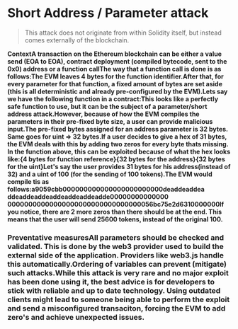 # Short Address / Parameter attack

> This attack does not originate from within Solidity itself, but instead comes externally of the blockchain.

**ContextA transaction on the Ethereum blockchain can be either a value send (EOA to EOA), contract deployment (compiled bytecode, sent to the 0x0) address or a function callThe way that a function call is done is as follows:The EVM leaves 4 bytes for the function identifier.After that, for every parameter for that function, a fixed amount of bytes are set aside (this is all deterministic and already pre-configured by the EVM).Lets say we have the following function in a contract:This looks like a perfectly safe function to use, but it can be the subject of a parameter/short address attack.However, because of how the EVM compiles the parameters in their pre-fixed byte size, a user can provide malicious input.The pre-fixed bytes assigned for an address parameter is 32 bytes. Same goes for uint => 32 bytes.If a user decides to give a hex of 31 bytes, the EVM deals with this by adding two zeros for every byte thats missing. In the function above, this can be exploited because of what the hex looks like:{4 bytes for function reference}{32 bytes for the address}{32 bytes for the uint}Let's say the user provides 31 bytes for his address(instead of 32) and a uint of 100 (for the sending of 100 tokens).The EVM would compile tis as follows:a9059cbb000000000000000000000000deaddeaddea ddeaddeaddeaddeaddeaddeadde00000000000000 00000000000000000000000000000000056bc75e2d6310000000If you notice, there are 2 more zeros than there should be at the end. This means that the user will send 25600 tokens, instead of the original 100.**

### Preventative measuresAll parameters should be checked and validated. This is done by the web3 provider used to build the external side of the application. Providers like web3.js handle this automatically.Ordering of variables can prevent (mitigate) such attacks.While this attack is very rare and no major exploit has been done using it, the best advice is for developers to stick with reliable and up to date technology. Using outdated clients might lead to someone being able to perform the exploit and send a misconfigured transaciton, forcing the EVM to add zero's and achieve unexpected issues.
